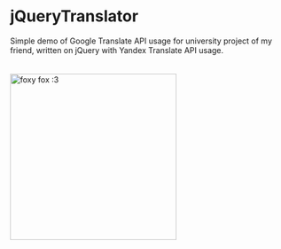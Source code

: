 # jQueryTranslator
Simple demo of Google Translate API usage for university project of my friend, written on jQuery with Yandex Translate API usage.  
<br/>
<br/>
<img width="300px" src="https://vk.com/images/stickers/234/512.png" alt="foxy fox :3">
